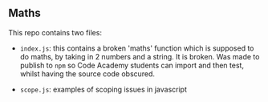 ## Maths

This repo contains two files:

- `index.js`: this contains a broken 'maths' function which is supposed to do maths, by taking in 2 numbers and a string. It is broken. Was made to publish to `npm` so Code Academy students can import and then test, whilst having the source code obscured.

- `scope.js`: examples of scoping issues in javascript
